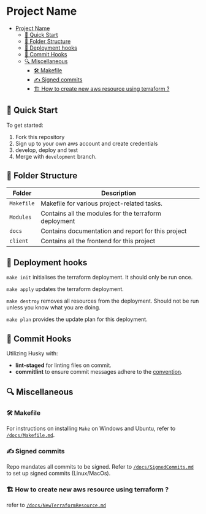 # Project Name


- [Project Name](#project-name)
  - [🚀 Quick Start](#-quick-start)
  - [📁 Folder Structure](#-folder-structure)
  - [🎉 Deployment hooks](#-deployment-hooks)
  - [🔨 Commit Hooks](#-commit-hooks)
  - [🔍 Miscellaneous](#-miscellaneous)
    - [🛠 Makefile](#-makefile)
    - [✍️ Signed commits](#️-signed-commits)
    - [🏗️ How to create new aws resource using terraform ?](#️-how-to-create-new-aws-resource-using-terraform-)

## 🚀 Quick Start

To get started:

1. Fork this repository 
2. Sign up to your own aws account and create credentials
3. develop, deploy and test
4. Merge with `development` branch. 

## 📁 Folder Structure

| Folder               | Description                                                                              |
|----------------------|------------------------------------------------------------------------------------------|
| `Makefile`           | Makefile for various project-related tasks.                                              |
| `Modules`            | Contains all the modules for the terraform deployment                                    |
| `docs`               | Contains documentation and report for this project                                       |
| `client`             | Contains all the frontend for this project                                               |

## 🎉 Deployment hooks
`make init` initialises the terraform deployment. It should only be run once. 

`make apply` updates the terraform deployment.

`make destroy` removes all resources from the deployment. Should not be run unless you know what you are doing.

`make plan` provides the update plan for this deployment.

## 🔨 Commit Hooks

Utilizing Husky with:

- **lint-staged** for linting files on commit.
- **commitlint** to ensure commit messages adhere to the [convention](https://www.conventionalcommits.org/en/v1.0.0/).

## 🔍 Miscellaneous

### 🛠 Makefile

For instructions on installing `Make` on Windows and Ubuntu, refer to [`/docs/Makefile.md`](/docs/Makefile.md).

### ✍️ Signed commits
Repo mandates all commits to be signed. Refer to [`/docs/SignedCommits.md`](/docs/SignedCommits.md) to set up signed commits (Linux/MacOs).


### 🏗️ How to create new aws resource using terraform ?
refer to [`/docs/NewTerraformResource.md`](/docs/NewTerraformResource.md)

